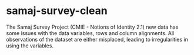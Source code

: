 # samaj-survey-clean
The Samaj Survey Project (CMIE - Notions of Identity 2.1) new data has some issues with the data variables, rows and column alignments. All observations of the dataset are either misplaced, leading to irregularities in using the variables. 
